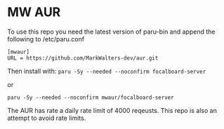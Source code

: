 # MW AUR

To use this repo you need the latest version of paru-bin and append the following to /etc/paru.conf
```
[mwaur]
URL = https://github.com/MarkWalters-dev/aur.git
```
Then install with: 
`paru -Sy --needed --noconfirm focalboard-server`

or

`paru -Sy --needed --noconfirm mwaur/focalboard-server`


The AUR has rate a daily rate limit of 4000 reqeusts. This repo is also an attempt to avoid rate limits.

